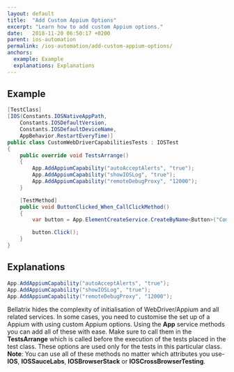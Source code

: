 ```yaml
---
layout: default
title:  "Add Custom Appium Options"
excerpt: "Learn how to add custom Appium options."
date:   2018-11-20 06:50:17 +0200
parent: ios-automation
permalink: /ios-automation/add-custom-appium-options/
anchors:
  example: Example
  explanations: Explanations
---
```

Example
-------
```csharp
[TestClass]
[IOS(Constants.IOSNativeAppPath,
    Constants.IOSDefaultVersion,
    Constants.IOSDefaultDeviceName,
    AppBehavior.RestartEveryTime)]
public class CustomWebDriverCapabilitiesTests : IOSTest
{
    public override void TestsArrange()
    {
        App.AddAppiumCapability("autoAcceptAlerts", "true");
        App.AddAppiumCapability("showIOSLog", "true");
        App.AddAppiumCapability("remoteDebugProxy", "12000");
    }

    [TestMethod]
    public void ButtonClicked_When_CallClickMethod()
    {
        var button = App.ElementCreateService.CreateByName<Button>("ComputeSumButton");

        button.Click();
    }
}
```

Explanations
------------
```csharp
App.AddAppiumCapability("autoAcceptAlerts", "true");
App.AddAppiumCapability("showIOSLog", "true");
App.AddAppiumCapability("remoteDebugProxy", "12000");
```
Bellatrix hides the complexity of initialisation of WebDriver/Appium and all related services. In some cases, you need to customise the set up of a Appium with using custom Appium options. Using the **App** service methods you can add all of these with ease. Make sure to call them in the **TestsArrange** which is called before the execution of the tests placed in the test class. These options are used only for the tests in this particular class.
**Note**: You can use all of these methods no matter which attributes you use- **IOS**, **IOSSauceLabs**, **IOSBrowserStack** or **IOSCrossBrowserTesting**.